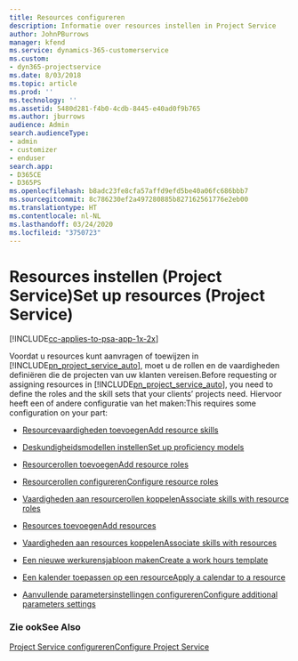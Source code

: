 ```yaml
---
title: Resources configureren
description: Informatie over resources instellen in Project Service
author: JohnPBurrows
manager: kfend
ms.service: dynamics-365-customerservice
ms.custom:
- dyn365-projectservice
ms.date: 8/03/2018
ms.topic: article
ms.prod: ''
ms.technology: ''
ms.assetid: 5480d281-f4b0-4cdb-8445-e40ad0f9b765
ms.author: jburrows
audience: Admin
search.audienceType:
- admin
- customizer
- enduser
search.app:
- D365CE
- D365PS
ms.openlocfilehash: b8adc23fe8cfa57affd9efd5be40a06fc686bbb7
ms.sourcegitcommit: 8c786230ef2a497280885b827162561776e2eb00
ms.translationtype: HT
ms.contentlocale: nl-NL
ms.lasthandoff: 03/24/2020
ms.locfileid: "3750723"
---
```

# <a name="set-up-resources-project-service"></a><span data-ttu-id="22524-103">Resources instellen (Project Service)</span><span class="sxs-lookup"><span data-stu-id="22524-103">Set up resources (Project Service)</span></span>

[!INCLUDE[cc-applies-to-psa-app-1x-2x](../includes/cc-applies-to-psa-app-1x-2x.md)]

<span data-ttu-id="22524-104">Voordat u resources kunt aanvragen of toewijzen in [!INCLUDE[pn_project_service_auto](../includes/pn-project-service-auto.md)], moet u de rollen en de vaardigheden definiëren die de projecten van uw klanten vereisen.</span><span class="sxs-lookup"><span data-stu-id="22524-104">Before requesting or assigning resources in [!INCLUDE[pn_project_service_auto](../includes/pn-project-service-auto.md)], you need to define the roles and the skill sets that your clients’ projects need.</span></span> <span data-ttu-id="22524-105">Hiervoor heeft een of andere configuratie van het maken:</span><span class="sxs-lookup"><span data-stu-id="22524-105">This requires some configuration on your part:</span></span>  
  
-   [<span data-ttu-id="22524-106">Resourcevaardigheden toevoegen</span><span class="sxs-lookup"><span data-stu-id="22524-106">Add resource skills</span></span>](../project-service/add-resource-skills.md)  
  
-   [<span data-ttu-id="22524-107">Deskundigheidsmodellen instellen</span><span class="sxs-lookup"><span data-stu-id="22524-107">Set up proficiency models</span></span>](../project-service/set-up-proficiency-models.md)  
  
-   [<span data-ttu-id="22524-108">Resourcerollen toevoegen</span><span class="sxs-lookup"><span data-stu-id="22524-108">Add resource roles</span></span>](../project-service/add-resource-roles.md)  
  
-   [<span data-ttu-id="22524-109">Resourcerollen configureren</span><span class="sxs-lookup"><span data-stu-id="22524-109">Configure resource roles</span></span>](../project-service/configure-resource-roles.md)  
  
-   [<span data-ttu-id="22524-110">Vaardigheden aan resourcerollen koppelen</span><span class="sxs-lookup"><span data-stu-id="22524-110">Associate skills with resource roles</span></span>](../project-service/associate-skills-with-resource-roles.md)  
  
-   [<span data-ttu-id="22524-111">Resources toevoegen</span><span class="sxs-lookup"><span data-stu-id="22524-111">Add resources</span></span>](../project-service/add-resources.md)  
  
-   [<span data-ttu-id="22524-112">Vaardigheden aan resources koppelen</span><span class="sxs-lookup"><span data-stu-id="22524-112">Associate skills with resources</span></span>](../project-service/associate-skills-with-resources.md)  
  
-   [<span data-ttu-id="22524-113">Een nieuwe werkurensjabloon maken</span><span class="sxs-lookup"><span data-stu-id="22524-113">Create a work hours template</span></span>](../project-service/create-work-hours-template.md)  
  
-   [<span data-ttu-id="22524-114">Een kalender toepassen op een resource</span><span class="sxs-lookup"><span data-stu-id="22524-114">Apply a calendar to a resource</span></span>](../project-service/apply-calendar-resource.md)  
  
-   [<span data-ttu-id="22524-115">Aanvullende parametersinstellingen configureren</span><span class="sxs-lookup"><span data-stu-id="22524-115">Configure additional parameters settings</span></span>](../project-service/configure-additional-parameters-settings.md)  
  
### <a name="see-also"></a><span data-ttu-id="22524-116">Zie ook</span><span class="sxs-lookup"><span data-stu-id="22524-116">See Also</span></span>  
 [<span data-ttu-id="22524-117">Project Service configureren</span><span class="sxs-lookup"><span data-stu-id="22524-117">Configure Project Service</span></span>](../project-service/configure.md)
